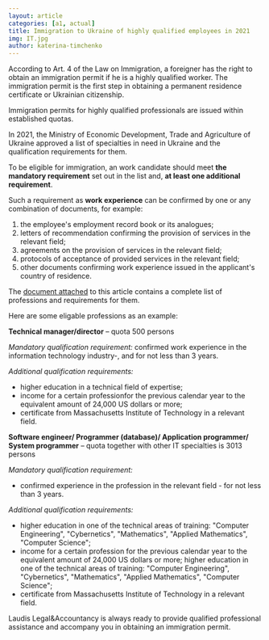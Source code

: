 ```yaml
---
layout: article
categories: [a1, actual]
title: Immigration to Ukraine of highly qualified employees in 2021
img: IT.jpg
author: katerina-timchenko
---
```

According to Art. 4 of the Law on Immigration, a foreigner has the right to obtain an immigration permit if he is a highly qualified worker. 
The immigration permit is the first step in obtaining a permanent residence certificate or Ukrainian citizenship.

Immigration permits for highly qualified professionals are issued within established quotas.

In 2021, the Ministry of Economic Development, Trade and Agriculture of Ukraine approved a list of specialties in need in Ukraine and the qualification 
requirements for them.

To be eligible for immigration, an work candidate should meet **the mandatory requirement** set out in the list and, **at least one additional requirement**.

Such a requirement as **work experience** can be confirmed by one or any combination of documents, for example:

1) the employee's employment record book or its analogues;
2) letters of recommendation confirming the provision of services in the relevant field;
3) agreements on the provision of services in the relevant field;
4) protocols of acceptance of provided services in the relevant field;
5) other documents confirming work experience issued in the applicant's country of residence.

The [document attached](itinua.github.io/pdf/Перелік.pdf) to this article contains a complete list of professions and requirements for them.

Here are some eligable professions as an example:

**Technical manager/director** – quota 500 persons

*Mandatory qualification requirement:*
confirmed work experience in the information technology industry-, and for not less than 3 years.

*Additional qualification requirements:*
- higher education in a technical field of expertise;
- income for a certain professionfor the previous calendar year to the equivalent amount of 24,000 US dollars or more;
- certificate from Massachusetts Institute of Technology in a relevant field.

**Software engineer/ Programmer (database)/ Application programmer/ System programmer** – quota together with other IT specialties is 3013 persons

*Mandatory qualification requirement:*
- confirmed experience in the profession in the relevant field  - for not less than 3 years.

*Additional qualification requirements:*
- higher education in one of the technical areas of training: "Computer Engineering", "Cybernetics", "Mathematics", "Applied Mathematics", "Computer Science";
- income for a certain profession for the previous calendar year to the equivalent amount of 24,000 US dollars or more; 
higher education in one of the technical areas of training: "Computer Engineering", "Cybernetics", "Mathematics", "Applied Mathematics", "Computer Science";
- certificate from Massachusetts Institute of Technology in a relevant field.

Laudis Legal&Accountancy is always ready to provide qualified professional assistance and accompany you in obtaining an immigration permit.



